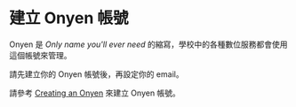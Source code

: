 建立 Onyen 帳號
===============

Onyen 是 *Only name you'll ever need* 的縮寫，學校中的各種數位服務都會使用這個帳號來管理。

請先建立你的 Onyen 帳號後，再設定你的 email。

請參考 [Creating an Onyen](https://tdx.unc.edu/TDClient/33/Portal/KB/ArticleDet?ID=188) 來建立 Onyen 帳號。
